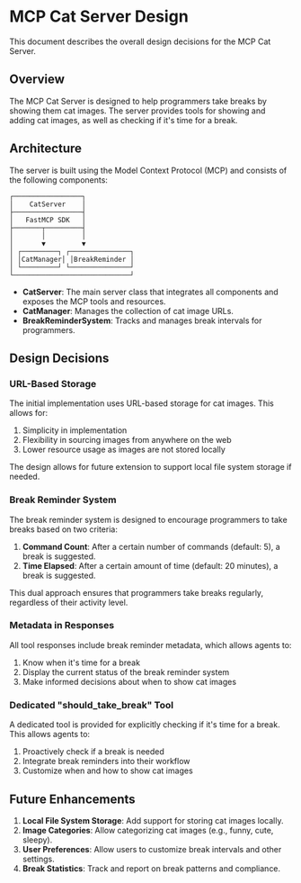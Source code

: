 # MCP Cat Server Design

This document describes the overall design decisions for the MCP Cat Server.

## Overview

The MCP Cat Server is designed to help programmers take breaks by showing them cat images. The server provides tools for showing and adding cat images, as well as checking if it's time for a break.

## Architecture

The server is built using the Model Context Protocol (MCP) and consists of the following components:

```
┌─────────────────┐
│    CatServer    │
├─────────────────┤
│   FastMCP SDK   │
├───────┬─────────┤
│       │         │
│       ▼         ▼
│ ┌─────────┐ ┌───────────────┐
│ │CatManager│ │BreakReminder │
│ └─────────┘ └───────────────┘
└─────────────────────────────┘
```

- **CatServer**: The main server class that integrates all components and exposes the MCP tools and resources.
- **CatManager**: Manages the collection of cat image URLs.
- **BreakReminderSystem**: Tracks and manages break intervals for programmers.

## Design Decisions

### URL-Based Storage

The initial implementation uses URL-based storage for cat images. This allows for:

1. Simplicity in implementation
2. Flexibility in sourcing images from anywhere on the web
3. Lower resource usage as images are not stored locally

The design allows for future extension to support local file system storage if needed.

### Break Reminder System

The break reminder system is designed to encourage programmers to take breaks based on two criteria:

1. **Command Count**: After a certain number of commands (default: 5), a break is suggested.
2. **Time Elapsed**: After a certain amount of time (default: 20 minutes), a break is suggested.

This dual approach ensures that programmers take breaks regularly, regardless of their activity level.

### Metadata in Responses

All tool responses include break reminder metadata, which allows agents to:

1. Know when it's time for a break
2. Display the current status of the break reminder system
3. Make informed decisions about when to show cat images

### Dedicated "should_take_break" Tool

A dedicated tool is provided for explicitly checking if it's time for a break. This allows agents to:

1. Proactively check if a break is needed
2. Integrate break reminders into their workflow
3. Customize when and how to show cat images

## Future Enhancements

1. **Local File System Storage**: Add support for storing cat images locally.
2. **Image Categories**: Allow categorizing cat images (e.g., funny, cute, sleepy).
3. **User Preferences**: Allow users to customize break intervals and other settings.
4. **Break Statistics**: Track and report on break patterns and compliance.
